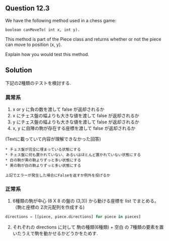 ## Question 12.3

We have the following method used in a chess game: 
```
boolean canMoveTo( int x, int y). 
```
This method is part of the Piece class and returns whether or not the piece can move to position (x, y). 

Explain how you would test this method.

## Solution

下記の2種類のテストを検討する.

### 異常系

1. x or y に負の数を渡して false が返却されるか
2. x にチェス盤の幅よりも大きな値を渡して false が返却されるか
3. y にチェス盤の幅よりも大きな値を渡して false が返却されるか
4. x, y に自陣の駒が存在する座標を渡して false が返却されるか

(Textに載っていて内容が理解できなかった回答)
```
* チェス盤が完全に埋まっている状態にする
* チェス盤に何も置かれていない、あるいはほとんど置かれていない状態にする
* 白の駒が黒の駒よりずっと多い状態にする
* 黒の駒が白の駒よりずっと多い状態にする

上記でエラーが発生した場合にFalseを返すか例外を投げるか
```

### 正常系

1. 6種類の駒が中心 (8 X 8 の盤の (3,3)) から動ける座標を list でまとめる。（駒と座標の 2次元配列を作成する)

```python
directions = [[piece, piece.directions] for piece in pieces]
```

2. それぞれの directions に対して 駒の種類(6種類) + 空白 の 7種類の要素を置いたうえで駒を動かせるかどうかをためす.